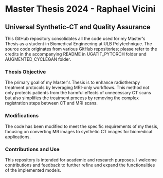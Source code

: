 # Master Thesis 2024 - Raphael Vicini
## Universal Synthetic-CT and Quality Assurance

This GitHub repository consolidates all the code used for my Master's Thesis as a student in Biomedical Engineering at ULB Polytechnique. The source code originates from various GitHub repositories; please refer to the credits in the accompanying README in UGATIT_PYTORCH folder and AUGMENTED_CYCLEGAN folder.

### Thesis Objective
The primary goal of my Master's Thesis is to enhance radiotherapy treatment protocols by leveraging MRI-only workflows. This method not only protects patients from the harmful effects of unnecessary CT scans but also simplifies the treatment process by removing the complex registration steps between CT and MRI scans.


### Modifications 
The code has been  modified to meet the specific requirements of my thesis,  focusing on converting MR images to synthetic CT images for biomedical applications. 


### Contributions and Use
This repository is intended for academic and research purposes. I welcome contributions and feedback to further refine and expand the functionalities of the implemented models.



